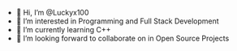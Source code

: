 - 👋 Hi, I’m @Luckyx100
- 👀 I’m interested in Programming and Full Stack Development
- 🌱 I’m currently learning C++
- 💞️ I’m looking forward to collaborate on in Open Source Projects
<!---
lucky-kumar-klh/lucky-kumar-klh is a ✨ special ✨ repository because its `README.md` (this file) appears on your GitHub profile.
You can click the Preview link to take a look at your changes.
--->
